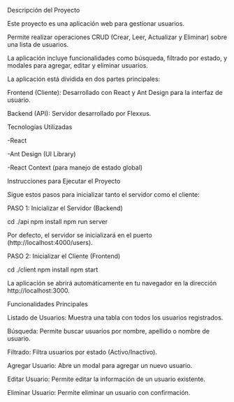 Descripción del Proyecto

Este proyecto es una aplicación web para gestionar usuarios.

Permite realizar operaciones CRUD (Crear, Leer, Actualizar y Eliminar) sobre una lista de usuarios. 

La aplicación incluye funcionalidades como búsqueda, filtrado por estado, y modales para agregar, editar y eliminar usuarios.

La aplicación está dividida en dos partes principales:

Frontend (Cliente): Desarrollado con React y Ant Design para la interfaz de usuario.

Backend (API): Servidor desarrollado por Flexxus.

Tecnologías Utilizadas

-React

-Ant Design (UI Library)

-React Context (para manejo de estado global)

Instrucciones para Ejecutar el Proyecto

Sigue estos pasos para inicializar tanto el servidor como el cliente:

PASO 1: Inicializar el Servidor (Backend)

cd ./api
npm install
npm run server

Por defecto, el servidor se inicializará en el puerto (http://localhost:4000/users).

PASO 2: Inicializar el Cliente (Frontend)

cd ./client
npm install
npm start

La aplicación se abrirá automáticamente en tu navegador en la dirección http://localhost:3000.

Funcionalidades Principales

Listado de Usuarios: Muestra una tabla con todos los usuarios registrados.

Búsqueda: Permite buscar usuarios por nombre, apellido o nombre de usuario.

Filtrado: Filtra usuarios por estado (Activo/Inactivo).

Agregar Usuario: Abre un modal para agregar un nuevo usuario.

Editar Usuario: Permite editar la información de un usuario existente.

Eliminar Usuario: Permite eliminar un usuario con confirmación.